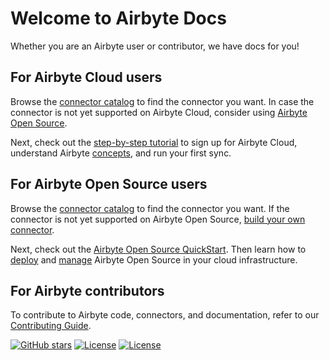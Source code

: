 # Welcome to Airbyte Docs

Whether you are an Airbyte user or contributor, we have docs for you!

## For Airbyte Cloud users

Browse the [connector catalog](/integrations/) to find the connector you want. In case the connector is not yet supported on Airbyte Cloud, consider using [Airbyte Open Source](#for-airbyte-open-source-users).

Next, check out the [step-by-step tutorial](/using-airbyte/getting-started) to sign up for Airbyte Cloud, understand Airbyte [concepts](/using-airbyte/core-concepts), and run your first sync.

## For Airbyte Open Source users

Browse the [connector catalog](/integrations/) to find the connector you want. If the connector is not yet supported on Airbyte Open Source, [build your own connector](/connector-development/).

Next, check out the [Airbyte Open Source QuickStart](/quickstart/deploy-airbyte). Then learn how to [deploy](/deploying-airbyte/local-deployment) and [manage](/operator-guides/upgrading-airbyte) Airbyte Open Source in your cloud infrastructure. 

## For Airbyte contributors

To contribute to Airbyte code, connectors, and documentation, refer to our [Contributing Guide](/contributing-to-airbyte/).

[![GitHub stars](https://img.shields.io/github/stars/airbytehq/airbyte?style=social&label=Star&maxAge=2592000)](https://GitHub.com/airbytehq/airbyte/stargazers/) [![License](https://img.shields.io/static/v1?label=license&message=MIT&color=brightgreen)](https://github.com/airbytehq/airbyte/tree/a9b1c6c0420550ad5069aca66c295223e0d05e27/LICENSE/README.md) [![License](https://img.shields.io/static/v1?label=license&message=ELv2&color=brightgreen)](https://github.com/airbytehq/airbyte/tree/a9b1c6c0420550ad5069aca66c295223e0d05e27/LICENSE/README.md)
